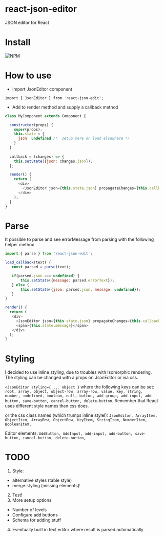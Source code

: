 # react-json-editor
JSON editor for React

# Install 
[![NPM](https://nodei.co/npm/react-json-edit.png)](https://npmjs.org/package/react-json-edit)

# How to use

* import JsonEditor component

`import { JsonEditor } from 'react-json-edit';`

* Add to render method and supply a callback method


```javascript
class MyComponent extends Component {

  constructor(props) {
    super(props);
    this.state = {
      json: undefined /*  setup here or load elsewhere */
    }
  }
  
  callback = (changes) => {
    this.setState({json: changes.json});
  };

  render() {
    return (
      <div>
        <JsonEditor json={this.state.json} propagateChanges={this.callback}/>
      </div>
    );
  }
}
```

# Parse
It possible to parse and see errorMessage from parsing with the following helper method

```javascript
import { parse } from 'react-json-edit';

load_callback(text) {
   const parsed = parse(text);

   if(parsed.json === undefined) {
       this.setState({message: parsed.errorText});
   } else {
       this.setState({json: parsed.json, message: undefined});
   }
}

render() {
  return (
   <div>
     <JsonEditor json={this.state.json} propagateChanges={this.callback}/>
     <span>{this.state.message}</span>
   </div>
  );
}
```

# Styling
I decided to use inline styling, due to troubles with Isomorphic rendering. The styling can be changed with a props on JsonEditor or via css.

`<JsonEditor styling={ ... object }`
where the following keys can be set: `root, array, object, object-row, array-row, value, key, string, number, undefined, boolean, null, button, add-group, add-input, add-button, save-button, cancel-button, delete-button`.
Remember that React uses different style names than css does.

or the css class names (which trumps inline style!):
`JsonEditor, ArrayItem, ObjectItem, ArrayRow, ObjectRow, KeyItem, StringItem, NumberItem, BooleanItem,` 

Editor elements:
`AddButton, AddInput, add-input, add-button, save-button, cancel-button, delete-button,`


# TODO
1. Style:
  - alternative styles (table style)
  - merge styling (missing elements)!
2. Test!
3. More setup options
  - Number of levels
  - Configure add buttons
  - Schema for adding stuff
4. Eventually built in text editor where result is parsed automatically